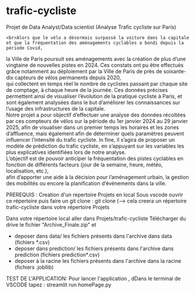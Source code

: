 # trafic-cycliste
Projet de Data Analyst/Data scientist (Analyse Trafic cycliste sur Paris)

    <br>Alors que le vélo a désormais surpassé la voiture dans la capitale et que la fréquentation des aménagements cyclables a bondi depuis la période Covid,
la Ville de Paris poursuit ses aménagements avec la création de plus d’une vingtaine de nouvelles pistes en 2024.
Ces constats ont pu être effectués grâce notamment au déploiement par la Ville de Paris de près de soixante-dix capteurs de vélos permanents depuis 2020,   
qui collectent en temps réel le nombre de cyclistes passant par chaque site de comptage, à chaque heure de la journée. Ces données précises permettent ainsi de visualiser 
l’évolution de la pratique cycliste à Paris, et sont également analysées dans le but d’améliorer les connaissances sur l’usage des infrastructures de la capitale.<br>
    Notre projet a pour objectif d’effectuer une analyse des données récoltées par ces compteurs de vélos sur la période du 1er janvier 2024 au 29 janvier 2025, 
afin de visualiser dans un premier temps les horaires et les zones d’affluence, mais également afin de déterminer quels paramètres peuvent influencer l’intensité du trafic cycliste.
In fine, il s’agira de proposer un modèle de prédiction du trafic cycliste, en s’appuyant sur les variables les plus explicatives identifiées lors de notre analyse. <br>
    L’objectif est de pouvoir anticiper la fréquentation des pistes cyclables en fonction de différents facteurs (jour de la semaine, heure, météo, localisation, etc.),   
afin d’apporter une aide à la décision pour l’aménagement urbain, la gestion des mobilités ou encore la planification d’événements dans la ville.

PREREQUIS : 
Creation d'un repertoire Projets en local
Sous vscode ouvrir ce répertoire puis faire un git clone : git clone  (--> cela creera un répertoire trafic-cycliste dans votre répertoire Projets

Dans votre répertoire local aller dans Projets/trafic-cycliste
Télécharger du drive le fichier "Archive_Finale.zip" et 
- deposer dans data/ les fichiers présents dans l'archive dans data (fichiers *.csv)
- deposer dans prediction/ les fichiers présents dans l'archive dans prediction (fichiers prediction*.csv)
- deposer à la racine les fichiers présents dans l'archive dans la racine (fichiers .jobllib)

TEST DE L'APPLICATION:
Pour lancer l'application , dDans le terminal de VSCODE tapez : streamlit run homePage.py